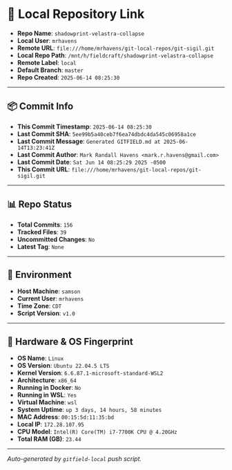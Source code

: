 # 🔗 Local Repository Link

- **Repo Name**: `shadowprint-velastra-collapse`
- **Local User**: `mrhavens`
- **Remote URL**: `file:///home/mrhavens/git-local-repos/git-sigil.git`
- **Local Repo Path**: `/mnt/h/fieldcraft/shadowprint-velastra-collapse`
- **Remote Label**: `local`
- **Default Branch**: `master`
- **Repo Created**: `2025-06-14 08:25:30`

---

## 📦 Commit Info

- **This Commit Timestamp**: `2025-06-14 08:25:30`
- **Last Commit SHA**: `5ee99b5a40ceb7f6ea74dbdc4da545c06958a1ce`
- **Last Commit Message**: `Generated GITFIELD.md at 2025-06-14T13:23:41Z`
- **Last Commit Author**: `Mark Randall Havens <mark.r.havens@gmail.com>`
- **Last Commit Date**: `Sat Jun 14 08:25:29 2025 -0500`
- **This Commit URL**: `file:///home/mrhavens/git-local-repos/git-sigil.git`

---

## 📊 Repo Status

- **Total Commits**: `156`
- **Tracked Files**: `39`
- **Uncommitted Changes**: `No`
- **Latest Tag**: `None`

---

## 🧭 Environment

- **Host Machine**: `samson`
- **Current User**: `mrhavens`
- **Time Zone**: `CDT`
- **Script Version**: `v1.0`

---

## 🧬 Hardware & OS Fingerprint

- **OS Name**: `Linux`
- **OS Version**: `Ubuntu 22.04.5 LTS`
- **Kernel Version**: `6.6.87.1-microsoft-standard-WSL2`
- **Architecture**: `x86_64`
- **Running in Docker**: `No`
- **Running in WSL**: `Yes`
- **Virtual Machine**: `wsl`
- **System Uptime**: `up 3 days, 14 hours, 58 minutes`
- **MAC Address**: `00:15:5d:11:35:bd`
- **Local IP**: `172.28.107.95`
- **CPU Model**: `Intel(R) Core(TM) i7-7700K CPU @ 4.20GHz`
- **Total RAM (GB)**: `23.44`

---

_Auto-generated by `gitfield-local` push script._

